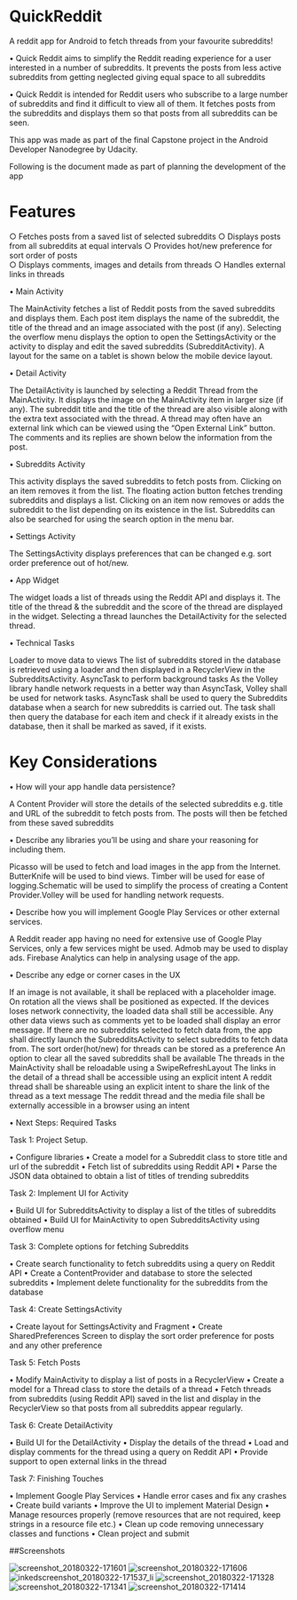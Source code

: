 # QuickReddit
A reddit app for Android to fetch threads from your favourite subreddits!

• Quick Reddit aims to simplify the Reddit reading experience for a user interested in a number of  subreddits. It prevents the posts from less active subreddits from getting neglected giving equal space to all subreddits

• Quick Reddit is intended for Reddit users who subscribe to a large number of subreddits and find it difficult to view all of them. It fetches posts from the subreddits and displays them so that posts from all subreddits can be seen.



This app was made as part of the final Capstone project in the Android Developer Nanodegree by Udacity. 

Following is the document made as part of planning the development of the app

# Features

○ Fetches posts from a saved list of selected subreddits
○ Displays posts from all subreddits at equal intervals
○ Provides hot/new preference for sort order of posts  
○ Displays comments, images and details from threads
○ Handles external links in threads

• Main Activity

The MainActivity fetches a list of Reddit posts from the saved subreddits and displays them. Each post item displays the name of the subreddit, the title of the thread and an image associated with the post (if any).
Selecting the overflow menu displays the option to open the SettingsActivity or the activity to display and edit the saved subreddits (SubredditActivity). A layout for the same on a tablet is shown below the mobile device layout.

• Detail Activity

The DetailActivity is launched by selecting a Reddit Thread from the MainActivity. 
It displays the image on the MainActivity item in larger size (if any). The subreddit title and the title of the thread are also visible along with the extra text associated with the thread.
A thread may often have an external link which can be viewed using the “Open External Link” button.
The comments and its replies are shown below the information from the post.

• Subreddits Activity

This activity displays the saved subreddits to fetch posts from. Clicking on an item removes it from the list. 
The floating action button fetches trending subreddits and displays a list. Clicking on an item now removes or adds the subreddit to the list depending on its existence in the list.
Subreddits can also be searched for using the search option in the menu bar.


• Settings Activity


The SettingsActivity displays preferences that can be changed e.g. sort order preference out of hot/new.


• App Widget

The widget loads a list of threads using the Reddit API and displays it. The title of the thread & the subreddit and the score of the thread are displayed in the widget. Selecting a thread launches the DetailActivity for the selected thread.

• Technical Tasks

Loader to move data to views
The list of subreddits stored in the database is retrieved using a loader and then displayed in a RecyclerView in the SubredditsActivity.
AsyncTask to perform background tasks
As the Volley library handle network requests in a better way than AsyncTask, Volley shall be used for network tasks. AsyncTask shall be used to query the Subreddits database when a search for new subreddits is carried out. The task shall then query the database for each item and check if it already exists in the database, then it shall be marked as saved, if it exists.

# Key Considerations

• How will your app handle data persistence? 

A Content Provider will store the details of the selected subreddits e.g. title and URL of the subreddit to fetch posts from. The posts will then be fetched from these saved subreddits

• Describe any libraries you’ll be using and share your reasoning for including them.

Picasso will be used to fetch and load images in the app from the Internet. ButterKnife will be used to bind views. Timber will be used for ease of logging.Schematic will be used to simplify the process of creating a Content Provider.Volley will be used for handling network requests.

• Describe how you will implement Google Play Services or other external services.

A Reddit reader app having no need for extensive use of Google Play Services, only a few services might be used. Admob may be used to display ads. Firebase Analytics can help in analysing usage of the app.

• Describe any edge or corner cases in the UX

If an image is not available, it shall be replaced with a placeholder image.
On rotation all the views shall be positioned as expected. 
If the devices loses network connectivity, the loaded data shall still be accessible. Any other data views such as comments yet to be loaded shall display an error message.
If there are no subreddits selected to fetch data from, the app shall directly launch the SubredditsActivity to select subreddits to fetch data from.
The sort order(hot/new) for threads can be stored as a preference
An option to clear all the saved subreddits shall be available
The threads in the MainActivity shall be reloadable using a SwipeRefreshLayout
The links in the detail of a thread shall be accessible using an explicit intent
A reddit thread shall be shareable using an explicit intent to share the link of the thread as a text message
The reddit thread and the media file shall be externally accessible in a browser using an intent

• Next Steps: Required Tasks

Task 1: Project Setup. 

• Configure libraries 
• Create a model for a Subreddit class to store title and url of the subreddit
• Fetch list of subreddits using Reddit API
• Parse the JSON data obtained to obtain a list of titles of trending subreddits

Task 2: Implement UI for Activity

• Build UI for  SubredditsActivity to display a list of the titles of subreddits obtained
• Build UI for MainActivity to open SubredditsActivity using overflow menu

Task 3: Complete options for fetching Subreddits


• Create search functionality to fetch subreddits using a query on Reddit API
• Create a ContentProvider and database to store the selected subreddits
• Implement delete functionality for the subreddits from the database


Task 4: Create SettingsActivity

• Create layout for SettingsActivity and Fragment
• Create SharedPreferences Screen to display the sort order preference for posts and any other preference


Task 5: Fetch Posts

• Modify MainActivity to display a list of posts in a RecyclerView
• Create a model for a Thread class to store the details of a thread
• Fetch threads from subreddits (using Reddit API) saved in the list and display in the RecyclerView so that posts from all subreddits appear regularly. 

Task 6: Create DetailActivity

• Build UI for the DetailActivity
• Display the details of the thread 
• Load and display comments for the thread using a query on Reddit API
• Provide support to open external links in the thread


Task 7: Finishing Touches

• Implement Google Play Services
• Handle error cases and fix any crashes
• Create build variants
• Improve the UI to implement Material Design
• Manage resources properly (remove resources that are not required, keep strings in a resource file etc.)
• Clean up code removing unnecessary classes and functions
• Clean project and submit 

##Screenshots

![screenshot_20180322-171601](https://user-images.githubusercontent.com/22665789/37769345-bc4c5ef8-2df6-11e8-890a-2d64ddbff80e.png)
![screenshot_20180322-171606](https://user-images.githubusercontent.com/22665789/37769346-bc8b061c-2df6-11e8-860d-d49526d95441.png)
![inkedscreenshot_20180322-171537_li](https://user-images.githubusercontent.com/22665789/37769349-bcdaf19a-2df6-11e8-940c-b72bdbf420b9.jpg)
![screenshot_20180322-171328](https://user-images.githubusercontent.com/22665789/37769351-bd92e2a0-2df6-11e8-8ad4-25ab7a1ed4ae.png)
![screenshot_20180322-171341](https://user-images.githubusercontent.com/22665789/37769352-be7f052c-2df6-11e8-85de-3d3802903310.png)
![screenshot_20180322-171414](https://user-images.githubusercontent.com/22665789/37769354-bed16eca-2df6-11e8-8402-7a5911f843fd.png)
